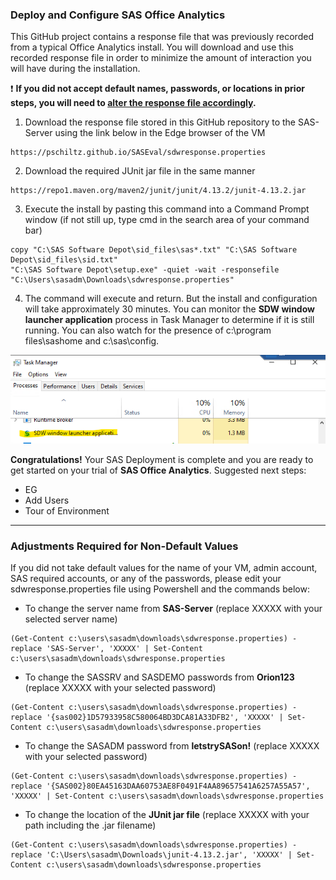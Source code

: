 ### Deploy and Configure SAS Office Analytics

This GitHub project contains a response file that was previously recorded from a typical Office Analytics install.  You will download and use this recorded response file in order to minimize the amount of interaction you will have during the installation.  

:heavy_exclamation_mark: **If you did not accept default names, passwords, or locations in prior steps, you will need to [alter the response file accordingly](#adjustments-required-for-non-default-values).**

1.  Download the response file stored in this GitHub repository to the SAS-Server using the link below in the Edge browser of the VM
```
https://pschiltz.github.io/SASEval/sdwresponse.properties
```
2.  Download the required JUnit jar file in the same manner
```
https://repo1.maven.org/maven2/junit/junit/4.13.2/junit-4.13.2.jar
``` 
3.  Execute the install by pasting this command into a Command Prompt window (if not still up, type <kdb>cmd</kdb> in the search area of your command bar) 
```
copy "C:\SAS Software Depot\sid_files\sas*.txt" "C:\SAS Software Depot\sid_files\sid.txt"
"C:\SAS Software Depot\setup.exe" -quiet -wait -responsefile "C:\Users\sasadm\Downloads\sdwresponse.properties"
```
4.  The command will execute and return.  But the install and configuration will take approximately 30 minutes.  You can monitor the **SDW window launcher application** process in Task Manager to determine if it is still running.  You can also watch for the presence of c:\program files\sashome and c:\sas\config.
   
![](images/sdw.png)

**Congratulations!**  Your SAS Deployment is complete and you are ready to get started on your trial of **SAS Office Analytics**.
Suggested next steps:
* EG
* Add Users
* Tour of Environment
  
***
### Adjustments Required for Non-Default Values

If you did not take default values for the name of your VM, admin account, SAS required accounts, or any of the passwords, please edit your sdwresponse.properties file using Powershell and the commands below:
  
* To change the server name from **SAS-Server** (replace XXXXX with your selected server name)
```
(Get-Content c:\users\sasadm\downloads\sdwresponse.properties) -replace 'SAS-Server', 'XXXXX' | Set-Content c:\users\sasadm\downloads\sdwresponse.properties
```
* To change the SASSRV and SASDEMO passwords from **Orion123** (replace XXXXX with your selected password)
```
(Get-Content c:\users\sasadm\downloads\sdwresponse.properties) -replace '{sas002}1D57933958C580064BD3DCA81A33DFB2', 'XXXXX' | Set-Content c:\users\sasadm\downloads\sdwresponse.properties

```
* To change the SASADM password from **letstrySASon!** (replace XXXXX with your selected password)
```
(Get-Content c:\users\sasadm\downloads\sdwresponse.properties) -replace '{SAS002}80EA45163DAA60753AE8F0491F4AA89657541A6257A55A57', 'XXXXX' | Set-Content c:\users\sasadm\downloads\sdwresponse.properties
```
* To change the location of the **JUnit jar file** (replace XXXXX with your path including the .jar filename)
```
(Get-Content c:\users\sasadm\downloads\sdwresponse.properties) -replace 'C:\Users\sasadm\Downloads\junit-4.13.2.jar', 'XXXXX' | Set-Content c:\users\sasadm\downloads\sdwresponse.properties
```


